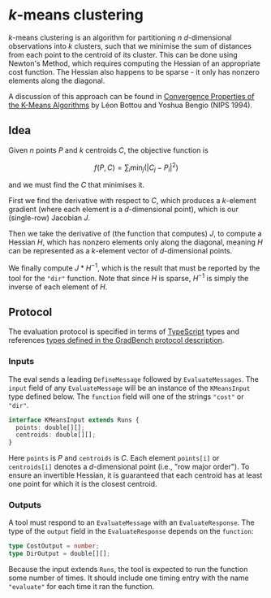 # _k_-means clustering

_k_-means clustering is an algorithm for partitioning $n$ $d$-dimensional observations into $k$ clusters, such that we minimise the sum of distances from each point to the centroid of its cluster. This can be done using Newton's Method, which requires computing the Hessian of an appropriate cost function. The Hessian also happens to be sparse - it only has nonzero elements along the diagonal.

A discussion of this approach can be found in [Convergence Properties of the K-Means Algorithms][paper] by Léon Bottou and Yoshua Bengio (NIPS 1994).

## Idea

Given $n$ points $P$ and $k$ centroids $C$, the objective function is

```math
f(P, C) = \sum_i \text{min}_j(|C_j-P_i|^2)
```

and we must find the $C$ that minimises it.

First we find the derivative with respect to $C$, which produces a $k$-element gradient (where each element is a $d$-dimensional point), which is our (single-row) Jacobian $J$.

Then we take the derivative of (the function that computes) $J$, to compute a Hessian $H$, which has nonzero elements only along the diagonal, meaning $H$ can be represented as a $k$-element vector of $d$-dimensional points.

We finally compute $J * H^{-1}$, which is the result that must be reported by the tool for the `"dir"` function. Note that since $H$ is sparse, $H^{-1}$ is simply the inverse of each element of $H$.

## Protocol

The evaluation protocol is specified in terms of [TypeScript][] types and references [types defined in the GradBench protocol description][protocol].

### Inputs

The eval sends a leading `DefineMessage` followed by `EvaluateMessages`. The `input` field of any `EvaluateMessage` will be an instance of the `KMeansInput` type defined below. The `function` field will one of the strings `"cost"` or `"dir"`.

```typescript
interface KMeansInput extends Runs {
  points: double[][];
  centroids: double[][];
}
```

Here `points` is $P$ and `centroids` is $C$. Each element `points[i]` or `centroids[i]` denotes a $d$-dimensional point (i.e., "row major order"). To ensure an invertible Hessian, it is guaranteed that each centroid has at least one point for which it is the closest centroid.

### Outputs

A tool must respond to an `EvaluateMessage` with an `EvaluateResponse`. The type of the `output` field in the `EvaluateResponse` depends on the `function`:

```typescript
type CostOutput = number;
type DirOutput = double[][];
```

Because the input extends `Runs`, the tool is expected to run the function some number of times. It should include one timing entry with the name `"evaluate"` for each time it ran the function.

[paper]: https://proceedings.neurips.cc/paper/1994/hash/a1140a3d0df1c81e24ae954d935e8926-Abstract.html
[protocol]: https://github.com/gradbench/gradbench?tab=readme-ov-file#types
[typescript]: https://www.typescriptlang.org/

